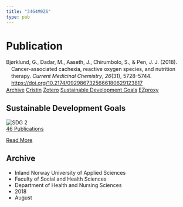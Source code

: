 ```yaml
---
title: "34G4M9ZS"
type: pub
---
```

<h1>Publication</h1>
<article id="csl-bib-container-34G4M9ZS" class="csl-bib-container">
  <div class="csl-bib-body" style="line-height: 1.35; padding-left: 1em; text-indent:-1em;">
  <div class="csl-entry">Bj&#xF8;rklund, G., Dadar, M., Aaseth, J., Chirumbolo, S., &amp; Pen, J. J. (2018). Cancer-associated cachexia, reactive oxygen species, and nutrition therapy. <i>Current Medicinal Chemistry</i>, <i>26</i>(31), 5728&#x2013;5744. <a href="https://doi.org/10.2174/0929867325666180629123817">https://doi.org/10.2174/0929867325666180629123817</a></div>
</div>
  <div class="csl-bib-buttons">
    <a href="#taxonomy-article-34G4M9ZS" class="csl-bib-button">Archive</a>
    <a href alt="Cristin URL" class="csl-bib-button">Cristin</a>
    <a href alt="Zotero URL" class="csl-bib-button">Zotero</a>
    <a href="#sdg-article-34G4M9ZS" class="csl-bib-button">Sustainable Development Goals</a>
    <a href="http://ezproxy.inn.no/login?url=https://doi.org/10.2174/0929867325666180629123817" class="csl-bib-button">EZproxy</a>
  </div>
  <div id="csl-bib-meta-container-34G4M9ZS"></div>
</article>
<div id="csl-bib-meta-34G4M9ZS" class="csl-bib-meta">
  <article id="sdg-article-34G4M9ZS" class="sdg-article">
    <h1>Sustainable Development Goals</h1>
    <div class="sdg-container"><div id="sdg2" class="sdg">
<img src="{{< params subfolder >}}images/sdg/sdg02_en.png" class="image" alt="SDG 2">
<div class="sdg-overlay">
<a href="{{< params subfolder >}}en/archive/?sdg=2#archive" class="sdg-publication-count"><span>46</span> Publications</a>
<p><a href="https://sdgs.un.org/goals/goal2" class="sdg-read-more">Read More</a></p>
</div>
</div></div>
  </article>
  <article id="taxonomy-article-34G4M9ZS" class="taxonomy-article">
    <h1>Archive</h1>
    <ul>
      <li>Inland Norway University of Applied Sciences</li>
      <li>Faculty of Social and Health Sciences</li>
      <li>Department of Health and Nursing Sciences</li>
      <li>2018</li>
      <li>August</li>
    </ul>
  </article>
</div>
